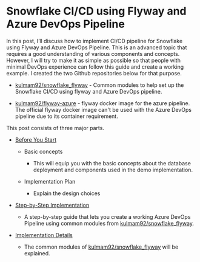 Snowflake CI/CD using Flyway and Azure DevOps Pipeline
======================================================

In this post, I’ll discuss how to implement CI/CD pipeline for Snowflake
using Flyway and Azure DevOps Pipeline. This is an advanced topic that
requires a good understanding of various components and concepts.
However, I will try to make it as simple as possible so that people with
minimal DevOps experience can follow this guide and create a working
example. I created the two Github repositories below for that purpose.

-   [kulmam92/snowflake_flyway](https://github.com/kulmam92/snowflake_flyway) - Common
    modules to help set up the Snowflake CI/CD using flyway and Azure
    DevOps pipeline.

-   [kulmam92/flyway-azure](https://github.com/kulmam92/flyway-azure) - flyway
    docker image for the azure pipeline. The official flyway docker
    image can't be used with the Azure DevOps pipeline due to its
    container requirement.

This post consists of three major parts.

-   [Before You Start](01.before_you_start.md)

    -   Basic concepts
        -   This will equip you with the basic concepts about the database deployment and components used in the demo implementation.

    -   Implementation Plan
        -   Explain the design choices

-   [Step-by-Step Implementation](02.step_by_step_implementation.md)
    -   A step-by-step guide that lets you create a working Azure DevOps
        Pipeline using common modules
        from [kulmam92/snowflake_flyway](https://github.com/kulmam92/snowflake_flyway).

-   [Implementation Details](03.iplementation_details.md)
    -   The common modules
        of [kulmam92/snowflake_flyway](https://github.com/kulmam92/snowflake_flyway) will
        be explained.